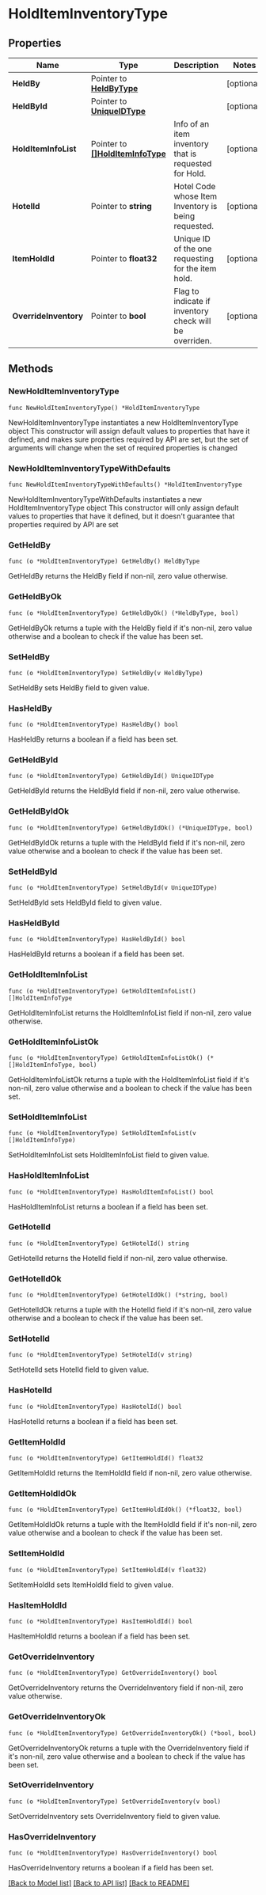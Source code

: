 # HoldItemInventoryType

## Properties

Name | Type | Description | Notes
------------ | ------------- | ------------- | -------------
**HeldBy** | Pointer to [**HeldByType**](HeldByType.md) |  | [optional] 
**HeldById** | Pointer to [**UniqueIDType**](UniqueIDType.md) |  | [optional] 
**HoldItemInfoList** | Pointer to [**[]HoldItemInfoType**](HoldItemInfoType.md) | Info of an item inventory that is requested for Hold. | [optional] 
**HotelId** | Pointer to **string** | Hotel Code whose Item Inventory is being requested. | [optional] 
**ItemHoldId** | Pointer to **float32** | Unique ID of the one requesting for the item hold. | [optional] 
**OverrideInventory** | Pointer to **bool** | Flag to indicate if inventory check will be overriden. | [optional] 

## Methods

### NewHoldItemInventoryType

`func NewHoldItemInventoryType() *HoldItemInventoryType`

NewHoldItemInventoryType instantiates a new HoldItemInventoryType object
This constructor will assign default values to properties that have it defined,
and makes sure properties required by API are set, but the set of arguments
will change when the set of required properties is changed

### NewHoldItemInventoryTypeWithDefaults

`func NewHoldItemInventoryTypeWithDefaults() *HoldItemInventoryType`

NewHoldItemInventoryTypeWithDefaults instantiates a new HoldItemInventoryType object
This constructor will only assign default values to properties that have it defined,
but it doesn't guarantee that properties required by API are set

### GetHeldBy

`func (o *HoldItemInventoryType) GetHeldBy() HeldByType`

GetHeldBy returns the HeldBy field if non-nil, zero value otherwise.

### GetHeldByOk

`func (o *HoldItemInventoryType) GetHeldByOk() (*HeldByType, bool)`

GetHeldByOk returns a tuple with the HeldBy field if it's non-nil, zero value otherwise
and a boolean to check if the value has been set.

### SetHeldBy

`func (o *HoldItemInventoryType) SetHeldBy(v HeldByType)`

SetHeldBy sets HeldBy field to given value.

### HasHeldBy

`func (o *HoldItemInventoryType) HasHeldBy() bool`

HasHeldBy returns a boolean if a field has been set.

### GetHeldById

`func (o *HoldItemInventoryType) GetHeldById() UniqueIDType`

GetHeldById returns the HeldById field if non-nil, zero value otherwise.

### GetHeldByIdOk

`func (o *HoldItemInventoryType) GetHeldByIdOk() (*UniqueIDType, bool)`

GetHeldByIdOk returns a tuple with the HeldById field if it's non-nil, zero value otherwise
and a boolean to check if the value has been set.

### SetHeldById

`func (o *HoldItemInventoryType) SetHeldById(v UniqueIDType)`

SetHeldById sets HeldById field to given value.

### HasHeldById

`func (o *HoldItemInventoryType) HasHeldById() bool`

HasHeldById returns a boolean if a field has been set.

### GetHoldItemInfoList

`func (o *HoldItemInventoryType) GetHoldItemInfoList() []HoldItemInfoType`

GetHoldItemInfoList returns the HoldItemInfoList field if non-nil, zero value otherwise.

### GetHoldItemInfoListOk

`func (o *HoldItemInventoryType) GetHoldItemInfoListOk() (*[]HoldItemInfoType, bool)`

GetHoldItemInfoListOk returns a tuple with the HoldItemInfoList field if it's non-nil, zero value otherwise
and a boolean to check if the value has been set.

### SetHoldItemInfoList

`func (o *HoldItemInventoryType) SetHoldItemInfoList(v []HoldItemInfoType)`

SetHoldItemInfoList sets HoldItemInfoList field to given value.

### HasHoldItemInfoList

`func (o *HoldItemInventoryType) HasHoldItemInfoList() bool`

HasHoldItemInfoList returns a boolean if a field has been set.

### GetHotelId

`func (o *HoldItemInventoryType) GetHotelId() string`

GetHotelId returns the HotelId field if non-nil, zero value otherwise.

### GetHotelIdOk

`func (o *HoldItemInventoryType) GetHotelIdOk() (*string, bool)`

GetHotelIdOk returns a tuple with the HotelId field if it's non-nil, zero value otherwise
and a boolean to check if the value has been set.

### SetHotelId

`func (o *HoldItemInventoryType) SetHotelId(v string)`

SetHotelId sets HotelId field to given value.

### HasHotelId

`func (o *HoldItemInventoryType) HasHotelId() bool`

HasHotelId returns a boolean if a field has been set.

### GetItemHoldId

`func (o *HoldItemInventoryType) GetItemHoldId() float32`

GetItemHoldId returns the ItemHoldId field if non-nil, zero value otherwise.

### GetItemHoldIdOk

`func (o *HoldItemInventoryType) GetItemHoldIdOk() (*float32, bool)`

GetItemHoldIdOk returns a tuple with the ItemHoldId field if it's non-nil, zero value otherwise
and a boolean to check if the value has been set.

### SetItemHoldId

`func (o *HoldItemInventoryType) SetItemHoldId(v float32)`

SetItemHoldId sets ItemHoldId field to given value.

### HasItemHoldId

`func (o *HoldItemInventoryType) HasItemHoldId() bool`

HasItemHoldId returns a boolean if a field has been set.

### GetOverrideInventory

`func (o *HoldItemInventoryType) GetOverrideInventory() bool`

GetOverrideInventory returns the OverrideInventory field if non-nil, zero value otherwise.

### GetOverrideInventoryOk

`func (o *HoldItemInventoryType) GetOverrideInventoryOk() (*bool, bool)`

GetOverrideInventoryOk returns a tuple with the OverrideInventory field if it's non-nil, zero value otherwise
and a boolean to check if the value has been set.

### SetOverrideInventory

`func (o *HoldItemInventoryType) SetOverrideInventory(v bool)`

SetOverrideInventory sets OverrideInventory field to given value.

### HasOverrideInventory

`func (o *HoldItemInventoryType) HasOverrideInventory() bool`

HasOverrideInventory returns a boolean if a field has been set.


[[Back to Model list]](../README.md#documentation-for-models) [[Back to API list]](../README.md#documentation-for-api-endpoints) [[Back to README]](../README.md)


